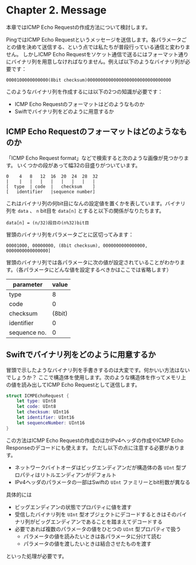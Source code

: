 # Chapter 2. Message

本章ではICMP Echo Requestの作成方法について検討します。

PingではICMP Echo Requestというメッセージを送信します。各パラメータごとの値を決めて送信する、という点では私たちが普段行っている通信と変わりません。
しかしICMP Echo Requestをソケット通信で送るにはフォーマット通りにバイナリ列を用意しなければなりません。例えば以下のようなバイナリ列が必要です：

```
0000100000000000(8bit checksum)00000000000000000000000000000000
```

このようなバイナリ列を作成するには以下の2つの知識が必要です：

- ICMP Echo Requestのフォーマットはどのようなものか
- Swiftでバイナリ列をどのように用意するか

## ICMP Echo Requestのフォーマットはどのようなものか

「ICMP Echo Request format」などで検索すると次のような画像が見つかります。
いくつかの段があって幅32の目盛りがついています。

```
0    4   8   12  16  20  24  28  32
|    |   |   |   |   |   |   |   |
[  type  | code  |   checksum    ]
[   identifier   |sequence number]
```

これはバイナリ列の何bit目になんの設定値を置くかを表しています。バイナリ列を `data` 、 `n` bit目を `data[n]` とすると以下の関係がなりたちます。

`data[n] = (n/32)段目の(n%32)bit目`

冒頭のバイナリ列をパラメータごとに区切ってみます：

`00001000, 00000000, (8bit checksum), 0000000000000000, 0000000000000000]`

冒頭のバイナリ列では各パラメータに次の値が設定されていることがわかります。（各パラメータにどんな値を設定するべきかはここでは省略します）

|  parameter   | value |
|     ---      |  ---  |
| type         |     8 |
| code         |     0 |
| checksum     | (8bit)|
| identifier   |     0 |
| sequence no. |     0 |

## Swiftでバイナリ列をどのように用意するか

冒頭で示したようなバイナリ列を手書きするのは大変です。何かいい方法はないでしょうか？
ここで構造体を使用します。次のような構造体を作ってメモリ上の値を読み出してICMP Echo Requestとして送信します。

```swift
struct ICMPEchoRequest {
    let type: UInt8
    let code: UInt8
    let checksum: UInt16
    let identifier: UInt16
    let sequenceNumber: UInt16
}
```

この方法はICMP Echo Requestの作成のほかIPv4ヘッダの作成やICMP Echo Responseのデコードにも使えます。
ただし以下の点に注意する必要があります。

- ネットワークバイトオーダはビッグエンディアンだが構造体の各 `UInt` 型プロパティはリトルエンディアンがデフォルト
- IPv4ヘッダのパラメータの一部はSwiftの `UInt` ファミリーとbit桁数が異なる

具体的には

- ビッグエンディアンの状態でプロパティに値を渡す
- 受信したバイナリ列を `UInt` 型オブジェクトにデコードするときはそのバイナリ列がビッグエンディアンであることを踏まえてデコードする
- 必要であれば複数のパラメータの値をひとつの `UInt` 型プロパティで扱う
  - パラメータの値を読みたいときは各パラメータに分けて読む
  - パラメータの値を渡したいときは結合させたものを渡す

といった処理が必要です。
